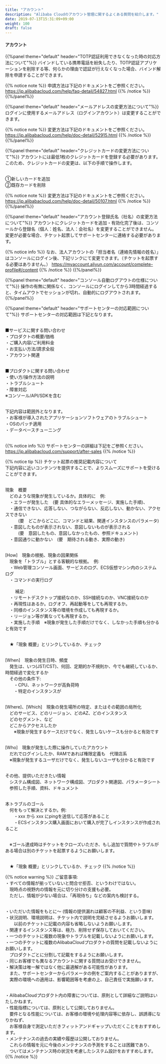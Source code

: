 ```yaml
---
title: "アカウント"
description: "Alibaba Cloudのアカウント管理に関するよくある質問を紹介します。"
date: 2019-07-13T15:31:09+09:00
weight: 100
draft: false
---
```


#### アカウント		
{{%panel theme="default" header="TOTP認証利用できなくなった時の対応方法について"%}}
バインドしている携帯電話を紛失したり、TOTP認証アプリケーションを削除する等、何らかの理由で認証が行えなくなった場合、バインド解除を申請することができます。

{{% notice note %}}
申請方法は下記のドキュメントをご参照ください。<br>
https://jp.alibabacloud.com/help/faq-detail/54827.html
{{% /notice %}}
{{%/panel%}}

{{%panel theme="default" header="メールアドレスの変更方法について"%}}
ログインに使用するメールアドレス（ログインアカウント）は変更することができます。

{{% notice note %}}
変更方法は下記のドキュメントをご参照ください。<br>
https://jp.alibabacloud.com/help/doc-detail/52915.html
{{% /notice %}}
{{%/panel%}}

{{%panel theme="default" header="クレジットカードの変更方法について"%}}
アカウントには最低1枚のクレジットカードを登録する必要があります。<br>
このため、クレジットカードの変更は、以下の手順で操作します。<br><br>

①新しいカードを追加<br>
②既存カードを削除

{{% notice note %}}
変更方法は下記のドキュメントをご参照ください。<br>
https://jp.alibabacloud.com/help/doc-detail/50107.html
{{% /notice %}}
{{%/panel%}}

{{%panel theme="default" header="アカウント登録氏名（社名）の変更方法について"%}}
アカウントにクレジットカードを追加・有効化完了後は、コンソールから登録名（個人：姓名、法人：会社名）を変更することができません。<br>
変更が必要な場合、チケット起票してサポートセンターに連絡する必要があります。

{{% notice info %}}
なお、法人アカウントの「担当者名（連絡先情報の姓名）」はコンソールにログイン後、下記リンクにて変更できます。（チケットを起票する必要はありません。）
https://myaccount.aliyun.com/account/complete-profile#/content
{{% /notice %}}
{{%/panel%}}

{{%panel theme="default" header="コンソール自動ログアウトの仕様について"%}}
操作の有無に関係なく、コンソールにログインしてから3時間経過すると、タイムアウトでセッションが切れ、自動的にログアウトされます。
{{%/panel%}}

{{%panel theme="default" header="サポートセンターの対応範囲について"%}}
サポートセンターの対応範囲は下記となります。<br><br>

■サービスに関する問い合わせ<br>
・プロダクトの概要/価格<br>
・ご購入内容/ご利用料金<br>
・お支払い方法/請求全般<br>
・アカウント関連<br><br>

■プロダクトに関する問い合わせ<br>
・使い方/操作方法の説明<br>
・トラブルシュート<br>
・障害対応<br>
※コンソール/API/SDKを含む<br><br>

下記内容は範囲外となります。<br>
・お客様が導入されたアプリケーションソフトウェアのトラブルシュート<br>
・OSのパッチ適用<br>
・データベースチューニング<br><br>

{{% notice info %}}
サポートセンターの詳細は下記をご参照ください。<br>
https://jp.alibabacloud.com/support/after-sales
{{% /notice %}}

{{% notice tip %}}
チケット起票の推奨記載内容について<br>
下記内容に近いコンテンツを提供することで、よりスムーズにサポートを受けることができます。<br><br>

現象　概要<br>
　どのような現象が発生しているか。具体的に　例:<br>
　・エラーが発生した　(要 具体的なエラーメッセージ、実施した手順)、<br>
　・通信できない、応答しない、つながらない、反応しない、動かない、アクセスできない<br>
　　　(要　どこからどこに、コマンドと結果、関連インスタンスのパラメータ)<br>
　・意図したものが表示されない、意図しないものが表示される<br>
　　　(要　意図したもの、意図しなかったもの、参照ドキュメント)<br>
　・意図通りに動かない　(要　期待される動き、実際の動き)<br><br>

[How]　現象の根拠、現象の因果関係<br>
　現象を「トラブル」とする客観的な根拠。　例:<br>
　・Web管理コンソール画面、サービスのログ、ECS仮想マシン内のシステムログ<br>
　・コマンドの実行ログ<br><br>
　
　補足:<br>
　・リモートデスクトップ接続なのか、SSH接続なのか、VNC接続なのか<br>
　・再現性はあるか。ログオフ、再起動等をしても再現するか。<br>
　・同様のインスタンス等の環境を作成しても再現するか。<br>
　・リージョン等が異なっても再現するか。<br>
　・実施した手順　※現象が発生した手順だけでなく、しなかった手順も分かると有効です<br><br>

　★「現象 概要」とリンクしているか、チェック<br><br>

[When]　現象の発生日時、頻度<br>
　発生は、いつ(JST/CST)、何回、定期的か不規則か、今でも継続しているか、時間経過で変化するか<br>
　その他の条件下:<br>
　　・CPU、ネットワークが高負荷時<br>
　　・特定のインスタンスが<br><br>

[Where]、[Which]　現象の発生場所の特定、またはその範囲の局所化<br>
　どのサービス、どのリージョン、どのAZ、どのインスタンス<br>
　どのセグメント、など<br>
　どこからアクセスしたか<br>
　　※現象が発生するケースだけでなく、発生しないケースも分かると有効です<br><br>

[Who]　現象が発生した際に操作していたアカウント<br>
　だれでログインしたか、RAMであれば権限定義も　代理店系<br>
　※現象が発生するユーザだけでなく、発生しないユーザも分かると有効です<br><br>

その他、提供いただきたい情報<br>
　システム構成図、ネットワーク構成図、プロダクト関連図、パラメータシート<br>
　参照した手順、資料、ドキュメント<br><br>

本トラブルのゴール<br>
　何をもって解決とするか。例:<br>
　　・xxx から xxx にpingを送信して応答があること<br>
　　・ECSインスタンス購入画面において購入が完了しインスタンスが作成されること<br><br>

　※ゴール達成時はチケットをクローズいただき、もし追加で質問やトラブルがある場合は別のチケットを起票するようにお願いします。<br><br>

　★「現象 概要」とリンクしているか、チェック
{{% /notice %}}

{{% notice warning %}}
ご留意事項:<br>
・すべての情報が揃っていないと問合せ拒否、というわけではない。<br>
　現時点の視野内の情報を元に切り分けの支援も必要。<br>
　ただし、情報が少ない場合は、「再現待ち」などの案内も検討する。<br><br>

・いただいた情報をもとに〜 (情報の提供漏れは顧客の不利益、という意味)<br>
・状況説明、環境説明は、チケット内で説明を完結させるようお願いします。<br>
　　以前のチケットに記載の内容も省略しないようお願いします。<br>
・関連するインスタンス等は、極力、削除せず保存しておいてください。<br>
・一つのチケットに複数の現象やトラブルを記載しないようにお願いします。<br>
・一つのチケットに複数のAlibabaCloudプロダクトの質問を記載しないようにお願いします。<br>
　プロダクトごとに分割して記載をするようにお願いします。<br>
・同じお客様でも異なるアカウントに関する質問はお受けできません。<br>
・解決策は唯一解ではなく他に最適解がある可能性があります。<br>
　また、サポートセンターからパラメータの例をご案内することがありますが、<br>
　実際の環境への適用は、影響範囲等を考慮の上、自己責任で実施願います。<br><br>

・AlibabaCloudプロダクト内の障害については、原則として詳細なご説明はいたしかねます。<br>
・性能指標については、原則として公開しておりません。<br>
　要件となる性能については、お客様の環境や処理内容等に依存し、誤誘導になりかねず、<br>
　お客様自身で測定いただきフィットアンドギャップいただくことをおすすめします。<br>
・メンテナンスの過去の実績や履歴は公開しておりません。<br>
　これらの情報を元に今後のメンテナンスの予測をすることは困難であり、<br>
　ついてはメンテナンス時の状況を考慮したシステム設計をおすすめします。
{{% /notice %}}

